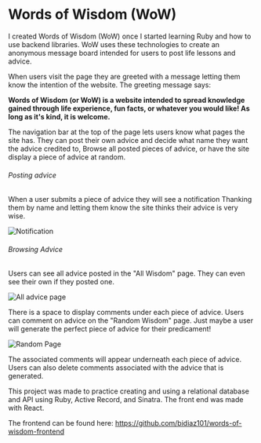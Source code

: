# Words of Wisdom (WoW)
<!--  Words of Wisdom (or WoW) will be a site where users can anonymously post life lessons, advice, as well as stories that taught them those lessons. Advice can be liked and commented on. Users can also choose to recieve a random piece of advice. -->

I created Words of Wisdom (WoW) once I started learning Ruby and how to use backend libraries. WoW uses these technologies to create an anonymous message board intended for users to post life lessons and advice. 

When users visit the page they are greeted with a message letting them know the intention of the website. The greeting message says:

**Words of Wisdom (or WoW) is a website intended to spread knowledge gained through life experience, fun facts, or whatever you would like! As long as it's kind, it is welcome.**

The navigation bar at the top of the page lets users know what pages the site has. They can post their own advice and decide what name they want the advice credited to, Browse all posted pieces of advice, or have the site display a piece of advice at random. 

###### Posting advice

When a user submits a piece of advice they will see a notification Thanking them by name and letting them know the site thinks their advice is very wise.

<img src='https://i.imgur.com/ymJSTUs.png' alt='Notification' />

###### Browsing Advice

Users can see all advice posted in the "All Wisdom" page. They can even see their own if they posted one. 

<img src='https://i.imgur.com/ICBKqwY.png' alt='All advice page' />

There is a space to display comments under each piece of advice. Users can comment on advice on the "Random Wisdom" page. Just maybe a user will generate the perfect piece of advice for their predicament! 

<img src='https://i.imgur.com/W8ygvYl.png' alt='Random Page' />

The associated comments will appear underneath each piece of advice. Users can also delete comments associated with the advice that is generated. 

This project was made to practice creating and using a relational database and API using Ruby, Active Record, and Sinatra. The front end was made with React.

The frontend can be found here: https://github.com/bidiaz101/words-of-wisdom-frontend
